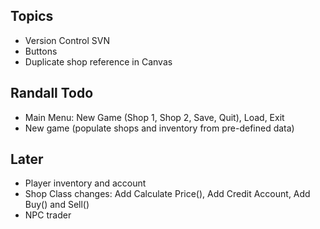## Topics
- Version Control SVN
- Buttons
- Duplicate shop reference in Canvas
## Randall Todo
- Main Menu: New Game (Shop 1, Shop 2, Save, Quit), Load, Exit
- New game (populate shops and inventory from pre-defined data)
## Later
- Player inventory and account
- Shop Class changes: Add Calculate Price(), Add Credit Account, Add Buy() and Sell()
- NPC trader
